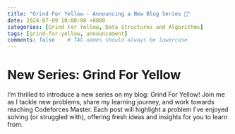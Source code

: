 ```yaml
---
title: "Grind For Yellow - Announcing a New Blog Series 🎉"
date: 2024-07-09 10:00:00 +0800
categories: [Grind For Yellow, Data Structures and Algorithms]
tags: [grind-for-yellow, announcement]
comments: false    # TAG names should always be lowercase
---
```


# New Series: Grind For Yellow
I’m thrilled to introduce a new series on my blog: Grind For Yellow! Join me as I tackle new problems, share my learning journey, and work towards reaching Codeforces Master. Each post will highlight a problem I’ve enjoyed solving (or struggled with), offering fresh ideas and insights for you to learn from.
